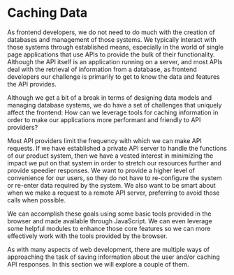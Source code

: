 # Caching Data

As frontend developers, we do not need to do much with the creation of databases and management of those systems. We typically interact with those systems through established means, especially in the world of single page applications that use APIs to provide the bulk of their functionality. Although the API itself is an application running on a server, and most APIs deal with the retrieval of information from a database, as frontend developers our challenge is primarily to get to know the data and features the API provides.

Although we get a bit of a break in terms of designing data models and managing database systems, we do have a set of challenges that uniquely affect the frontend: How can we leverage tools for caching information in order to make our applications more performant and friendly to API providers?

Most API providers limit the frequency with which we can make API requests. If we have established a private API server to handle the functions of our product system, then we have a vested interest in minimizing the impact we put on that system in order to stretch our resources further and provide speedier responses. We want to provide a higher level of convenience for our users, so they do not have to re-configure the system or re-enter data required by the system. We also want to be smart about when we make a request to a remote API server, preferring to avoid those calls when possible.

We can accomplish these goals using some basic tools provided in the browser and made available through JavaScript. We can even leverage some helpful modules to enhance those core features so we can more effectively work with the tools provided by the browser. 

As with many aspects of web development, there are multiple ways of approaching the task of saving information about the user and/or caching API responses. In this section we will explore a couple of them.